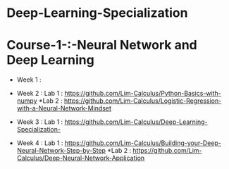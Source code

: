 # Deep-Learning-Specialization 

# Course-1-:-Neural Network and Deep Learning

- Week 1 :
- Week 2 : Lab 1 : https://github.com/Lim-Calculus/Python-Basics-with-numpy 
           \*Lab 2 : https://github.com/Lim-Calculus/Logistic-Regression-with-a-Neural-Network-Mindset
           
- Week 3 : Lab 1 : https://github.com/Lim-Calculus/Deep-Learning-Specialization-

- Week 4 : Lab 1 : https://github.com/Lim-Calculus/Building-your-Deep-Neural-Network-Step-by-Step 
         \*Lab 2 : https://github.com/Lim-Calculus/Deep-Neural-Network-Application
          
